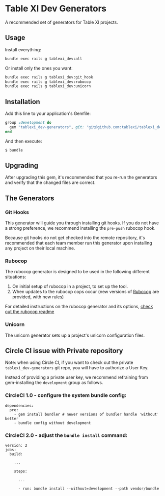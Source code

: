 # Table XI Dev Generators

A recommended set of generators for Table XI projects.

## Usage

Install everything:

```bash
bundle exec rails g tablexi_dev:all
```

Or install only the ones you want:

```bash
bundle exec rails g tablexi_dev:git_hook
bundle exec rails g tablexi_dev:rubocop
bundle exec rails g tablexi_dev:unicorn
```

## Installation

Add this line to your application's Gemfile:

```ruby
group :development do
  gem "tablexi_dev-generators", git: "git@github.com:tablexi/tablexi_dev-generators.git"
end
```

And then execute:
```bash
$ bundle
```

## Upgrading

After upgrading this gem, it's recommended that you re-run the generators and verify that the changed files are correct.

## The Generators

### Git Hooks

This generator will guide you through installing git hooks. If you do not have a strong preference, we recommend installing the `pre-push` rubocop hook.

Because git hooks do not get checked into the remote repository, it's recommended that each team member run this generator upon installing any project on their local machine.

### Rubocop

The rubocop generator is designed to be used in the following different situations:

1) On initial setup of rubocop in a project, to set up the tool.
2) When updates to the rubocop cops occur (new versions of [Rubocop](https://github.com/bbatsov/rubocop/) are provided, with new rules)

For detailed instructions on the rubocop generator and its options, [check out the rubocop readme](rubocop.md)

### Unicorn

The unicorn generator sets up a project's unicorn configuration files.

## Circle CI issue with Private repository

Note: when using Circle CI, if you want to check out the private `tablexi_dev-generators` git repo, you will have to authorize a User Key.

Instead of providing a private user key, we recommend refraining from gem-installing the `development` group as follows.

### CircleCI 1.0 - configure the system bundle config:

```
dependencies:
  pre:
    - gem install bundler # newer versions of bundler handle 'without' better
    - bundle config without development
```

### CircleCI 2.0 - adjust the `bundle install` command:

```
version: 2
jobs:
  build:

    ...

    steps:

      ...

      - run: bundle install --without=development --path vendor/bundle
```
